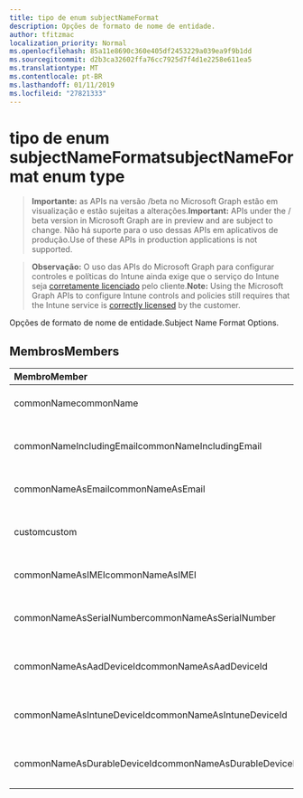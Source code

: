 ```yaml
---
title: tipo de enum subjectNameFormat
description: Opções de formato de nome de entidade.
author: tfitzmac
localization_priority: Normal
ms.openlocfilehash: 85a11e8690c360e405df2453229a039ea9f9b1dd
ms.sourcegitcommit: d2b3ca32602ffa76cc7925d7f4d1e2258e611ea5
ms.translationtype: MT
ms.contentlocale: pt-BR
ms.lasthandoff: 01/11/2019
ms.locfileid: "27821333"
---
```

# <a name="subjectnameformat-enum-type"></a><span data-ttu-id="976e3-103">tipo de enum subjectNameFormat</span><span class="sxs-lookup"><span data-stu-id="976e3-103">subjectNameFormat enum type</span></span>

> <span data-ttu-id="976e3-104">**Importante:** as APIs na versão /beta no Microsoft Graph estão em visualização e estão sujeitas a alterações.</span><span class="sxs-lookup"><span data-stu-id="976e3-104">**Important:** APIs under the / beta version in Microsoft Graph are in preview and are subject to change.</span></span> <span data-ttu-id="976e3-105">Não há suporte para o uso dessas APIs em aplicativos de produção.</span><span class="sxs-lookup"><span data-stu-id="976e3-105">Use of these APIs in production applications is not supported.</span></span>

> <span data-ttu-id="976e3-106">**Observação:** O uso das APIs do Microsoft Graph para configurar controles e políticas do Intune ainda exige que o serviço do Intune seja [corretamente licenciado](https://go.microsoft.com/fwlink/?linkid=839381) pelo cliente.</span><span class="sxs-lookup"><span data-stu-id="976e3-106">**Note:** Using the Microsoft Graph APIs to configure Intune controls and policies still requires that the Intune service is [correctly licensed](https://go.microsoft.com/fwlink/?linkid=839381) by the customer.</span></span>

<span data-ttu-id="976e3-107">Opções de formato de nome de entidade.</span><span class="sxs-lookup"><span data-stu-id="976e3-107">Subject Name Format Options.</span></span>
## <a name="members"></a><span data-ttu-id="976e3-108">Membros</span><span class="sxs-lookup"><span data-stu-id="976e3-108">Members</span></span>
|<span data-ttu-id="976e3-109">Membro</span><span class="sxs-lookup"><span data-stu-id="976e3-109">Member</span></span>|<span data-ttu-id="976e3-110">Valor</span><span class="sxs-lookup"><span data-stu-id="976e3-110">Value</span></span>|<span data-ttu-id="976e3-111">Descrição</span><span class="sxs-lookup"><span data-stu-id="976e3-111">Description</span></span>|
|:---|:---|:---|
|<span data-ttu-id="976e3-112">commonName</span><span class="sxs-lookup"><span data-stu-id="976e3-112">commonName</span></span>|<span data-ttu-id="976e3-113">0</span><span class="sxs-lookup"><span data-stu-id="976e3-113">0</span></span>|<span data-ttu-id="976e3-114">Nome comum.</span><span class="sxs-lookup"><span data-stu-id="976e3-114">Common name.</span></span>|
|<span data-ttu-id="976e3-115">commonNameIncludingEmail</span><span class="sxs-lookup"><span data-stu-id="976e3-115">commonNameIncludingEmail</span></span>|<span data-ttu-id="976e3-116">1</span><span class="sxs-lookup"><span data-stu-id="976e3-116">1</span></span>|<span data-ttu-id="976e3-117">Nome comum, incluindo Email.</span><span class="sxs-lookup"><span data-stu-id="976e3-117">Common Name Including Email.</span></span>|
|<span data-ttu-id="976e3-118">commonNameAsEmail</span><span class="sxs-lookup"><span data-stu-id="976e3-118">commonNameAsEmail</span></span>|<span data-ttu-id="976e3-119">2</span><span class="sxs-lookup"><span data-stu-id="976e3-119">2</span></span>|<span data-ttu-id="976e3-120">Nome comum como Email.</span><span class="sxs-lookup"><span data-stu-id="976e3-120">Common Name As Email.</span></span>|
|<span data-ttu-id="976e3-121">custom</span><span class="sxs-lookup"><span data-stu-id="976e3-121">custom</span></span>|<span data-ttu-id="976e3-122">3</span><span class="sxs-lookup"><span data-stu-id="976e3-122">3</span></span>|<span data-ttu-id="976e3-123">Formato de nome de entidade personalizada.</span><span class="sxs-lookup"><span data-stu-id="976e3-123">Custom subject name format.</span></span>|
|<span data-ttu-id="976e3-124">commonNameAsIMEI</span><span class="sxs-lookup"><span data-stu-id="976e3-124">commonNameAsIMEI</span></span>|<span data-ttu-id="976e3-125">5</span><span class="sxs-lookup"><span data-stu-id="976e3-125">5</span></span>|<span data-ttu-id="976e3-126">Nome comum como IMEI.</span><span class="sxs-lookup"><span data-stu-id="976e3-126">Common Name As IMEI.</span></span>|
|<span data-ttu-id="976e3-127">commonNameAsSerialNumber</span><span class="sxs-lookup"><span data-stu-id="976e3-127">commonNameAsSerialNumber</span></span>|<span data-ttu-id="976e3-128">6</span><span class="sxs-lookup"><span data-stu-id="976e3-128">6</span></span>|<span data-ttu-id="976e3-129">Nome comum como número de série.</span><span class="sxs-lookup"><span data-stu-id="976e3-129">Common Name As Serial Number.</span></span>|
|<span data-ttu-id="976e3-130">commonNameAsAadDeviceId</span><span class="sxs-lookup"><span data-stu-id="976e3-130">commonNameAsAadDeviceId</span></span>|<span data-ttu-id="976e3-131">7</span><span class="sxs-lookup"><span data-stu-id="976e3-131">7</span></span>|<span data-ttu-id="976e3-132">Nome comum como número de série.</span><span class="sxs-lookup"><span data-stu-id="976e3-132">Common Name As Serial Number.</span></span>|
|<span data-ttu-id="976e3-133">commonNameAsIntuneDeviceId</span><span class="sxs-lookup"><span data-stu-id="976e3-133">commonNameAsIntuneDeviceId</span></span>|<span data-ttu-id="976e3-134">8</span><span class="sxs-lookup"><span data-stu-id="976e3-134">8</span></span>|<span data-ttu-id="976e3-135">Nome comum como número de série.</span><span class="sxs-lookup"><span data-stu-id="976e3-135">Common Name As Serial Number.</span></span>|
|<span data-ttu-id="976e3-136">commonNameAsDurableDeviceId</span><span class="sxs-lookup"><span data-stu-id="976e3-136">commonNameAsDurableDeviceId</span></span>|<span data-ttu-id="976e3-137">9</span><span class="sxs-lookup"><span data-stu-id="976e3-137">9</span></span>|<span data-ttu-id="976e3-138">Nome comum como número de série.</span><span class="sxs-lookup"><span data-stu-id="976e3-138">Common Name As Serial Number.</span></span>|





